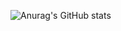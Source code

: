 ![Anurag's GitHub stats](https://github-readme-stats.vercel.app/api?username=DEViantUA&show_icons=true&theme=react)
